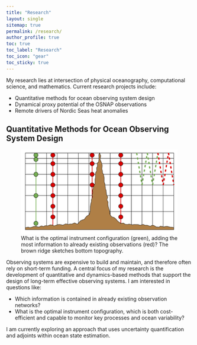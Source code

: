 ```yaml
---
title: "Research"
layout: single
sitemap: true
permalink: /research/
author_profile: true
toc: true
toc_label: "Research"
toc_icon: "gear"
toc_sticky: true
---
```


My research lies at intersection of physical oceanography, computational science, and mathematics. Current research projects include:
- Quantitative methods for ocean observing system design
- Dynamical proxy potential of the OSNAP observations
- Remote drivers of Nordic Seas heat anomalies


## Quantitative Methods for Ocean Observing System Design

<figure>
  <img src="/assets/images/design.png" alt="">
  <figcaption> What is the optimal instrument configuration (green), adding the most information to already existing observations (red)? The brown ridge sketches bottom topography. </figcaption>
</figure>

Observing systems are expensive to build and maintain, and therefore often rely on short-term funding. 
A central focus of my research is the development of quantitative and dynamics-based methods that support the design of long-term effective observing systems. I am interested in questions like:
- Which information is contained in already existing observation networks? 
- What is the optimal instrument configuration, which is both cost-efficient and capable to monitor key processes and ocean variability?

I am currently exploring an approach that uses uncertainty quantification and adjoints within ocean state estimation.

<!--
<figure>
  <img src="/assets/images/adxxtauv_lt36.png" alt="">
  <figcaption>Sensitivity of Nordic Seas heat content to meridional wind stress. </figcaption>
</figure>

Variability in the poleward progression of ocean heat across the Nordic Seas, from the subpolar North Atlantic towards the Arctic Ocean, has been linked to Arctic sea ice extent, mass loss from the Greenland Ice Sheet, and northwestern European climate. It is not well understood, However, remotely triggered perturbations are usually not further disentangled according to their forcings and regions of origin. 
I compute adjoint sensitivities of Nordic Seas heat content to local and remote atmospheric forcing within the ECCOv4 ocean state estimation framework.

The aim of this chapter is therefore to disentangle local and remote processes that generate upper-ocean heat content anomalies in the Nordic Seas on timescales up to a decade, and identify how atmospheric forcing anomalies in remote regions can generate upper-ocean heat content anomalies in the Nordic Seas. 
However, remotely triggered perturbations are usually not further disentangled according to their forcings and regions of origin. This is partly due to the fact that the employed technique of using correlations does not allow identification of physical causation, only mutual variability. In contrast, adjoint-based sensitivity studies reveal causal chains and dynamical relation- ships among physical variables encoded in the model, and shall be the approach of this work. -->



<!--
## Connecting the OSNAP observations to remote regions 
The first data from the OSNAP (Overturning in the Subpolar North Atlantic Program) array, a recently installed observing system in the subpolar North Atlantic, has provided new insights into volume, heat, and freshwater transports at the latitudes of the array. An important next step is to put the OSNAP observations into a broader spatial and temporal context, answering the key question: Can the OSNAP array inform - or could even serve as a proxy for - unobserved hydrographic and circulation quantities remote from the array? For instance: For Nordic Seas heat content or subsurface temperature close to Greenland's margins?

I quantify the proxy potential of the OSNAP array by means of a novel, dynamics-based technique that uses adjoint modeling and uncertainty quantification within the ECCO (Estimating the Circulation and Climate of the Ocean) state estimation framework.
The novelty consists of two aspects. First, OSNAP's proxy potential is evaluated based purely on dynamical information that is propagated via the equations of motion, as opposed to techniques that are based on statistical inference, e.g., correlations, regression and EOFs. Second, no actual OSNAP measurement values are needed such that OSNAP's proxy potential can be investigated on longer timescales than the 21 months of OSNAP data that are currently available.

Observing systems, such as the OSNAP array and other observational efforts in the Atlantic, are expensive to deploy and maintain, and therefore often rely on short-term funding periods. Our novel method can be used to support the design of an effective, long-term Atlantic observing system, owing to the following features: the method is fundamentally dynamics-based, takes into account data redundancy between observations, and can evaluate not only existing, but also future and hypothetical observing systems.






## The OSNAP array in a broader spatial context

## Ice-ocean interactions: Greenland melt

## Constraints of proxy data on past ocean circulation
-->

